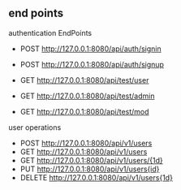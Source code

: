 ## end points 


authentication EndPoints

- POST http://127.0.0.1:8080/api/auth/signin
- POST http://127.0.0.1:8080/api/auth/signup

- GET  http://127.0.0.1:8080/api/test/user
- GET  http://127.0.0.1:8080/api/test/admin
- GET  http://127.0.0.1:8080/api/test/mod

user operations
- POST  http://127.0.0.1:8080/api/v1/users
- GET  http://127.0.0.1:8080/api/v1/users
- GET  http://127.0.0.1:8080/api/v1/users/{1d}
- PUT  http://127.0.0.1:8080/api/v1/users{id}
- DELETE http://127.0.0.1:8080/api/v1/users{1d}

